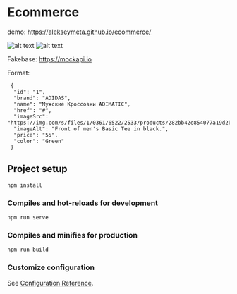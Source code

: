 # Ecommerce

demo: https://alekseymeta.github.io/ecommerce/

![alt text](https://i.ibb.co/jTdfXD9/Screenshot-2022-05-11-at-01-59-14.png)
![alt text](https://i.ibb.co/1LpvD8F/Screenshot-2022-05-11-at-01-58-57.png)




Fakebase: https://mockapi.io

Format:

```
 {
  "id": "1",
  "brand": "ADIDAS",
  "name": "Мужские Кроссовки ADIMATIC",
  "href": "#",
  "imageSrc": "https://img.com/s/files/1/0361/6522/2533/products/282bb42e854077a19d2b88fd84a3946c_760x.jpg",
  "imageAlt": "Front of men's Basic Tee in black.",
  "price": "55",
  "color": "Green"
 }

```



## Project setup
```
npm install
```

### Compiles and hot-reloads for development
```
npm run serve
```

### Compiles and minifies for production
```
npm run build
```

### Customize configuration
See [Configuration Reference](https://cli.vuejs.org/config/).
